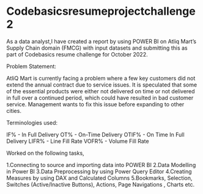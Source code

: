 # Codebasicsresumeprojectchallenge2

As a data analyst,I have created a report by using POWER BI on Atliq Mart’s Supply Chain domain (FMCG) 
with input datasets and submitting this as part of Codebasics resume challenge for October 2022. 

Problem Statement:

AtliQ Mart is currently facing a problem where a few key customers did not extend the annual contract due to service issues. 
It is speculated that some of the essential products were either not delivered on time or not delivered in full over a continued period, 
which could have resulted in bad customer service. Management wants to fix this issue before expanding to other cities.

Terminologies used:

IF% - In Full Delivery
OT% - On-Time Delivery
OTIF% - On Time In Full Delivery
LIFR% - Line Fill Rate
VOFR% - Volume Fill Rate

Worked on the following tasks,

1.Connecting to source and importing data into POWER BI
2.Data Modelling in Power BI
3.Data Preprocessing by using Power Query Editor
4.Creating Measures by using DAX and Calculated Columns
5.Bookmarks, Selection, Switches (Active/Inactive Buttons), Actions, Page Navigations , Charts etc.

